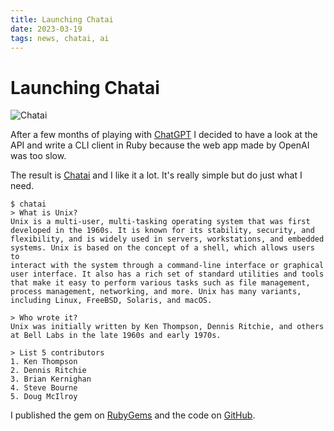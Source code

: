 ```yaml
---
title: Launching Chatai
date: 2023-03-19
tags: news, chatai, ai
---
```


# Launching Chatai

![Chatai](chatai.png)

After a few months of playing with [ChatGPT][1] I decided to have a look at the
API and write a CLI client in Ruby because the web app made by OpenAI was too
slow.

The result is [Chatai][2] and I like it a lot. It's really simple but do just
what I need.

```
$ chatai
> What is Unix?
Unix is a multi-user, multi-tasking operating system that was first
developed in the 1960s. It is known for its stability, security, and
flexibility, and is widely used in servers, workstations, and embedded
systems. Unix is based on the concept of a shell, which allows users to
interact with the system through a command-line interface or graphical
user interface. It also has a rich set of standard utilities and tools
that make it easy to perform various tasks such as file management,
process management, networking, and more. Unix has many variants,
including Linux, FreeBSD, Solaris, and macOS.

> Who wrote it?
Unix was initially written by Ken Thompson, Dennis Ritchie, and others
at Bell Labs in the late 1960s and early 1970s.

> List 5 contributors
1. Ken Thompson
2. Dennis Ritchie
3. Brian Kernighan
4. Steve Bourne
5. Doug McIlroy
```

I published the gem on [RubyGems][3] and the code on [GitHub][4].


[1]: https://chat.openai.com
[2]: /software/chatai
[3]: https://rubygems.org/gems/chatai
[4]: https://github.com/vinc/chatai
